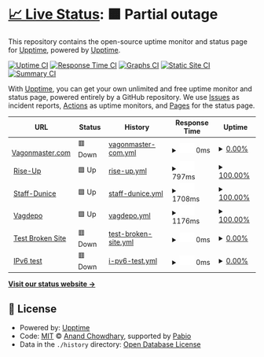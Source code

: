 # [📈 Live Status](https://demo.upptime.js.org): <!--live status--> **🟧 Partial outage**

This repository contains the open-source uptime monitor and status page for [Upptime](https://upptime.js.org), powered by [Upptime](https://github.com/upptime/upptime).

[![Uptime CI](https://github.com/upptime/upptime/workflows/Uptime%20CI/badge.svg)](https://github.com/upptime/upptime/actions?query=workflow%3A%22Uptime+CI%22)
[![Response Time CI](https://github.com/upptime/upptime/workflows/Response%20Time%20CI/badge.svg)](https://github.com/upptime/upptime/actions?query=workflow%3A%22Response+Time+CI%22)
[![Graphs CI](https://github.com/upptime/upptime/workflows/Graphs%20CI/badge.svg)](https://github.com/upptime/upptime/actions?query=workflow%3A%22Graphs+CI%22)
[![Static Site CI](https://github.com/upptime/upptime/workflows/Static%20Site%20CI/badge.svg)](https://github.com/upptime/upptime/actions?query=workflow%3A%22Static+Site+CI%22)
[![Summary CI](https://github.com/upptime/upptime/workflows/Summary%20CI/badge.svg)](https://github.com/upptime/upptime/actions?query=workflow%3A%22Summary+CI%22)

With [Upptime](https://upptime.js.org), you can get your own unlimited and free uptime monitor and status page, powered entirely by a GitHub repository. We use [Issues](https://github.com/upptime/upptime/issues) as incident reports, [Actions](https://github.com/upptime/upptime/actions) as uptime monitors, and [Pages](https://demo.upptime.js.org) for the status page.

<!--start: status pages-->
<!-- This summary is generated by Upptime (https://github.com/upptime/upptime) -->
<!-- Do not edit this manually, your changes will be overwritten -->
<!-- prettier-ignore -->
| URL | Status | History | Response Time | Uptime |
| --- | ------ | ------- | ------------- | ------ |
| <img alt="" src="https://icons.duckduckgo.com/ip3/www.vagonmaster.com.ico" height="13"> [Vagonmaster.com](https://www.vagonmaster.com) | 🟥 Down | [vagonmaster-com.yml](https://github.com/dmitry-pavlov-dunice/dunice-availability/commits/HEAD/history/vagonmaster-com.yml) | <details><summary><img alt="Response time graph" src="./graphs/vagonmaster-com/response-time-week.png" height="20"> 0ms</summary><br><a href="https://demo.upptime.js.org/history/vagonmaster-com"><img alt="Response time 6354" src="https://img.shields.io/endpoint?url=https%3A%2F%2Fraw.githubusercontent.com%2Fdmitry-pavlov-dunice%2Fdunice-availability%2FHEAD%2Fapi%2Fvagonmaster-com%2Fresponse-time.json"></a><br><a href="https://demo.upptime.js.org/history/vagonmaster-com"><img alt="24-hour response time 0" src="https://img.shields.io/endpoint?url=https%3A%2F%2Fraw.githubusercontent.com%2Fdmitry-pavlov-dunice%2Fdunice-availability%2FHEAD%2Fapi%2Fvagonmaster-com%2Fresponse-time-day.json"></a><br><a href="https://demo.upptime.js.org/history/vagonmaster-com"><img alt="7-day response time 0" src="https://img.shields.io/endpoint?url=https%3A%2F%2Fraw.githubusercontent.com%2Fdmitry-pavlov-dunice%2Fdunice-availability%2FHEAD%2Fapi%2Fvagonmaster-com%2Fresponse-time-week.json"></a><br><a href="https://demo.upptime.js.org/history/vagonmaster-com"><img alt="30-day response time 5890" src="https://img.shields.io/endpoint?url=https%3A%2F%2Fraw.githubusercontent.com%2Fdmitry-pavlov-dunice%2Fdunice-availability%2FHEAD%2Fapi%2Fvagonmaster-com%2Fresponse-time-month.json"></a><br><a href="https://demo.upptime.js.org/history/vagonmaster-com"><img alt="1-year response time 6354" src="https://img.shields.io/endpoint?url=https%3A%2F%2Fraw.githubusercontent.com%2Fdmitry-pavlov-dunice%2Fdunice-availability%2FHEAD%2Fapi%2Fvagonmaster-com%2Fresponse-time-year.json"></a></details> | <details><summary><a href="https://demo.upptime.js.org/history/vagonmaster-com">0.00%</a></summary><a href="https://demo.upptime.js.org/history/vagonmaster-com"><img alt="All-time uptime 95.30%" src="https://img.shields.io/endpoint?url=https%3A%2F%2Fraw.githubusercontent.com%2Fdmitry-pavlov-dunice%2Fdunice-availability%2FHEAD%2Fapi%2Fvagonmaster-com%2Fuptime.json"></a><br><a href="https://demo.upptime.js.org/history/vagonmaster-com"><img alt="24-hour uptime 0.00%" src="https://img.shields.io/endpoint?url=https%3A%2F%2Fraw.githubusercontent.com%2Fdmitry-pavlov-dunice%2Fdunice-availability%2FHEAD%2Fapi%2Fvagonmaster-com%2Fuptime-day.json"></a><br><a href="https://demo.upptime.js.org/history/vagonmaster-com"><img alt="7-day uptime 0.00%" src="https://img.shields.io/endpoint?url=https%3A%2F%2Fraw.githubusercontent.com%2Fdmitry-pavlov-dunice%2Fdunice-availability%2FHEAD%2Fapi%2Fvagonmaster-com%2Fuptime-week.json"></a><br><a href="https://demo.upptime.js.org/history/vagonmaster-com"><img alt="30-day uptime 65.07%" src="https://img.shields.io/endpoint?url=https%3A%2F%2Fraw.githubusercontent.com%2Fdmitry-pavlov-dunice%2Fdunice-availability%2FHEAD%2Fapi%2Fvagonmaster-com%2Fuptime-month.json"></a><br><a href="https://demo.upptime.js.org/history/vagonmaster-com"><img alt="1-year uptime 95.30%" src="https://img.shields.io/endpoint?url=https%3A%2F%2Fraw.githubusercontent.com%2Fdmitry-pavlov-dunice%2Fdunice-availability%2FHEAD%2Fapi%2Fvagonmaster-com%2Fuptime-year.json"></a></details>
| <img alt="" src="https://icons.duckduckgo.com/ip3/rise-up.dunice.net.ico" height="13"> [Rise-Up](https://rise-up.dunice.net) | 🟩 Up | [rise-up.yml](https://github.com/dmitry-pavlov-dunice/dunice-availability/commits/HEAD/history/rise-up.yml) | <details><summary><img alt="Response time graph" src="./graphs/rise-up/response-time-week.png" height="20"> 797ms</summary><br><a href="https://demo.upptime.js.org/history/rise-up"><img alt="Response time 1005" src="https://img.shields.io/endpoint?url=https%3A%2F%2Fraw.githubusercontent.com%2Fdmitry-pavlov-dunice%2Fdunice-availability%2FHEAD%2Fapi%2Frise-up%2Fresponse-time.json"></a><br><a href="https://demo.upptime.js.org/history/rise-up"><img alt="24-hour response time 616" src="https://img.shields.io/endpoint?url=https%3A%2F%2Fraw.githubusercontent.com%2Fdmitry-pavlov-dunice%2Fdunice-availability%2FHEAD%2Fapi%2Frise-up%2Fresponse-time-day.json"></a><br><a href="https://demo.upptime.js.org/history/rise-up"><img alt="7-day response time 797" src="https://img.shields.io/endpoint?url=https%3A%2F%2Fraw.githubusercontent.com%2Fdmitry-pavlov-dunice%2Fdunice-availability%2FHEAD%2Fapi%2Frise-up%2Fresponse-time-week.json"></a><br><a href="https://demo.upptime.js.org/history/rise-up"><img alt="30-day response time 1336" src="https://img.shields.io/endpoint?url=https%3A%2F%2Fraw.githubusercontent.com%2Fdmitry-pavlov-dunice%2Fdunice-availability%2FHEAD%2Fapi%2Frise-up%2Fresponse-time-month.json"></a><br><a href="https://demo.upptime.js.org/history/rise-up"><img alt="1-year response time 1005" src="https://img.shields.io/endpoint?url=https%3A%2F%2Fraw.githubusercontent.com%2Fdmitry-pavlov-dunice%2Fdunice-availability%2FHEAD%2Fapi%2Frise-up%2Fresponse-time-year.json"></a></details> | <details><summary><a href="https://demo.upptime.js.org/history/rise-up">100.00%</a></summary><a href="https://demo.upptime.js.org/history/rise-up"><img alt="All-time uptime 99.96%" src="https://img.shields.io/endpoint?url=https%3A%2F%2Fraw.githubusercontent.com%2Fdmitry-pavlov-dunice%2Fdunice-availability%2FHEAD%2Fapi%2Frise-up%2Fuptime.json"></a><br><a href="https://demo.upptime.js.org/history/rise-up"><img alt="24-hour uptime 100.00%" src="https://img.shields.io/endpoint?url=https%3A%2F%2Fraw.githubusercontent.com%2Fdmitry-pavlov-dunice%2Fdunice-availability%2FHEAD%2Fapi%2Frise-up%2Fuptime-day.json"></a><br><a href="https://demo.upptime.js.org/history/rise-up"><img alt="7-day uptime 100.00%" src="https://img.shields.io/endpoint?url=https%3A%2F%2Fraw.githubusercontent.com%2Fdmitry-pavlov-dunice%2Fdunice-availability%2FHEAD%2Fapi%2Frise-up%2Fuptime-week.json"></a><br><a href="https://demo.upptime.js.org/history/rise-up"><img alt="30-day uptime 100.00%" src="https://img.shields.io/endpoint?url=https%3A%2F%2Fraw.githubusercontent.com%2Fdmitry-pavlov-dunice%2Fdunice-availability%2FHEAD%2Fapi%2Frise-up%2Fuptime-month.json"></a><br><a href="https://demo.upptime.js.org/history/rise-up"><img alt="1-year uptime 99.96%" src="https://img.shields.io/endpoint?url=https%3A%2F%2Fraw.githubusercontent.com%2Fdmitry-pavlov-dunice%2Fdunice-availability%2FHEAD%2Fapi%2Frise-up%2Fuptime-year.json"></a></details>
| <img alt="" src="https://icons.duckduckgo.com/ip3/staff.dunice.net.ico" height="13"> [Staff-Dunice](https://staff.dunice.net/) | 🟩 Up | [staff-dunice.yml](https://github.com/dmitry-pavlov-dunice/dunice-availability/commits/HEAD/history/staff-dunice.yml) | <details><summary><img alt="Response time graph" src="./graphs/staff-dunice/response-time-week.png" height="20"> 1708ms</summary><br><a href="https://demo.upptime.js.org/history/staff-dunice"><img alt="Response time 1680" src="https://img.shields.io/endpoint?url=https%3A%2F%2Fraw.githubusercontent.com%2Fdmitry-pavlov-dunice%2Fdunice-availability%2FHEAD%2Fapi%2Fstaff-dunice%2Fresponse-time.json"></a><br><a href="https://demo.upptime.js.org/history/staff-dunice"><img alt="24-hour response time 1316" src="https://img.shields.io/endpoint?url=https%3A%2F%2Fraw.githubusercontent.com%2Fdmitry-pavlov-dunice%2Fdunice-availability%2FHEAD%2Fapi%2Fstaff-dunice%2Fresponse-time-day.json"></a><br><a href="https://demo.upptime.js.org/history/staff-dunice"><img alt="7-day response time 1708" src="https://img.shields.io/endpoint?url=https%3A%2F%2Fraw.githubusercontent.com%2Fdmitry-pavlov-dunice%2Fdunice-availability%2FHEAD%2Fapi%2Fstaff-dunice%2Fresponse-time-week.json"></a><br><a href="https://demo.upptime.js.org/history/staff-dunice"><img alt="30-day response time 1977" src="https://img.shields.io/endpoint?url=https%3A%2F%2Fraw.githubusercontent.com%2Fdmitry-pavlov-dunice%2Fdunice-availability%2FHEAD%2Fapi%2Fstaff-dunice%2Fresponse-time-month.json"></a><br><a href="https://demo.upptime.js.org/history/staff-dunice"><img alt="1-year response time 1680" src="https://img.shields.io/endpoint?url=https%3A%2F%2Fraw.githubusercontent.com%2Fdmitry-pavlov-dunice%2Fdunice-availability%2FHEAD%2Fapi%2Fstaff-dunice%2Fresponse-time-year.json"></a></details> | <details><summary><a href="https://demo.upptime.js.org/history/staff-dunice">100.00%</a></summary><a href="https://demo.upptime.js.org/history/staff-dunice"><img alt="All-time uptime 99.92%" src="https://img.shields.io/endpoint?url=https%3A%2F%2Fraw.githubusercontent.com%2Fdmitry-pavlov-dunice%2Fdunice-availability%2FHEAD%2Fapi%2Fstaff-dunice%2Fuptime.json"></a><br><a href="https://demo.upptime.js.org/history/staff-dunice"><img alt="24-hour uptime 100.00%" src="https://img.shields.io/endpoint?url=https%3A%2F%2Fraw.githubusercontent.com%2Fdmitry-pavlov-dunice%2Fdunice-availability%2FHEAD%2Fapi%2Fstaff-dunice%2Fuptime-day.json"></a><br><a href="https://demo.upptime.js.org/history/staff-dunice"><img alt="7-day uptime 100.00%" src="https://img.shields.io/endpoint?url=https%3A%2F%2Fraw.githubusercontent.com%2Fdmitry-pavlov-dunice%2Fdunice-availability%2FHEAD%2Fapi%2Fstaff-dunice%2Fuptime-week.json"></a><br><a href="https://demo.upptime.js.org/history/staff-dunice"><img alt="30-day uptime 100.00%" src="https://img.shields.io/endpoint?url=https%3A%2F%2Fraw.githubusercontent.com%2Fdmitry-pavlov-dunice%2Fdunice-availability%2FHEAD%2Fapi%2Fstaff-dunice%2Fuptime-month.json"></a><br><a href="https://demo.upptime.js.org/history/staff-dunice"><img alt="1-year uptime 99.92%" src="https://img.shields.io/endpoint?url=https%3A%2F%2Fraw.githubusercontent.com%2Fdmitry-pavlov-dunice%2Fdunice-availability%2FHEAD%2Fapi%2Fstaff-dunice%2Fuptime-year.json"></a></details>
| <img alt="" src="https://icons.duckduckgo.com/ip3/vagdepo.kz.ico" height="13"> [Vagdepo](https://vagdepo.kz/) | 🟩 Up | [vagdepo.yml](https://github.com/dmitry-pavlov-dunice/dunice-availability/commits/HEAD/history/vagdepo.yml) | <details><summary><img alt="Response time graph" src="./graphs/vagdepo/response-time-week.png" height="20"> 1176ms</summary><br><a href="https://demo.upptime.js.org/history/vagdepo"><img alt="Response time 1232" src="https://img.shields.io/endpoint?url=https%3A%2F%2Fraw.githubusercontent.com%2Fdmitry-pavlov-dunice%2Fdunice-availability%2FHEAD%2Fapi%2Fvagdepo%2Fresponse-time.json"></a><br><a href="https://demo.upptime.js.org/history/vagdepo"><img alt="24-hour response time 1297" src="https://img.shields.io/endpoint?url=https%3A%2F%2Fraw.githubusercontent.com%2Fdmitry-pavlov-dunice%2Fdunice-availability%2FHEAD%2Fapi%2Fvagdepo%2Fresponse-time-day.json"></a><br><a href="https://demo.upptime.js.org/history/vagdepo"><img alt="7-day response time 1176" src="https://img.shields.io/endpoint?url=https%3A%2F%2Fraw.githubusercontent.com%2Fdmitry-pavlov-dunice%2Fdunice-availability%2FHEAD%2Fapi%2Fvagdepo%2Fresponse-time-week.json"></a><br><a href="https://demo.upptime.js.org/history/vagdepo"><img alt="30-day response time 1357" src="https://img.shields.io/endpoint?url=https%3A%2F%2Fraw.githubusercontent.com%2Fdmitry-pavlov-dunice%2Fdunice-availability%2FHEAD%2Fapi%2Fvagdepo%2Fresponse-time-month.json"></a><br><a href="https://demo.upptime.js.org/history/vagdepo"><img alt="1-year response time 1232" src="https://img.shields.io/endpoint?url=https%3A%2F%2Fraw.githubusercontent.com%2Fdmitry-pavlov-dunice%2Fdunice-availability%2FHEAD%2Fapi%2Fvagdepo%2Fresponse-time-year.json"></a></details> | <details><summary><a href="https://demo.upptime.js.org/history/vagdepo">100.00%</a></summary><a href="https://demo.upptime.js.org/history/vagdepo"><img alt="All-time uptime 99.95%" src="https://img.shields.io/endpoint?url=https%3A%2F%2Fraw.githubusercontent.com%2Fdmitry-pavlov-dunice%2Fdunice-availability%2FHEAD%2Fapi%2Fvagdepo%2Fuptime.json"></a><br><a href="https://demo.upptime.js.org/history/vagdepo"><img alt="24-hour uptime 100.00%" src="https://img.shields.io/endpoint?url=https%3A%2F%2Fraw.githubusercontent.com%2Fdmitry-pavlov-dunice%2Fdunice-availability%2FHEAD%2Fapi%2Fvagdepo%2Fuptime-day.json"></a><br><a href="https://demo.upptime.js.org/history/vagdepo"><img alt="7-day uptime 100.00%" src="https://img.shields.io/endpoint?url=https%3A%2F%2Fraw.githubusercontent.com%2Fdmitry-pavlov-dunice%2Fdunice-availability%2FHEAD%2Fapi%2Fvagdepo%2Fuptime-week.json"></a><br><a href="https://demo.upptime.js.org/history/vagdepo"><img alt="30-day uptime 99.52%" src="https://img.shields.io/endpoint?url=https%3A%2F%2Fraw.githubusercontent.com%2Fdmitry-pavlov-dunice%2Fdunice-availability%2FHEAD%2Fapi%2Fvagdepo%2Fuptime-month.json"></a><br><a href="https://demo.upptime.js.org/history/vagdepo"><img alt="1-year uptime 99.95%" src="https://img.shields.io/endpoint?url=https%3A%2F%2Fraw.githubusercontent.com%2Fdmitry-pavlov-dunice%2Fdunice-availability%2FHEAD%2Fapi%2Fvagdepo%2Fuptime-year.json"></a></details>
| <img alt="" src="https://icons.duckduckgo.com/ip3/thissitedoesnotexist.koj.co.ico" height="13"> [Test Broken Site](https://thissitedoesnotexist.koj.co) | 🟥 Down | [test-broken-site.yml](https://github.com/dmitry-pavlov-dunice/dunice-availability/commits/HEAD/history/test-broken-site.yml) | <details><summary><img alt="Response time graph" src="./graphs/test-broken-site/response-time-week.png" height="20"> 0ms</summary><br><a href="https://demo.upptime.js.org/history/test-broken-site"><img alt="Response time 0" src="https://img.shields.io/endpoint?url=https%3A%2F%2Fraw.githubusercontent.com%2Fdmitry-pavlov-dunice%2Fdunice-availability%2FHEAD%2Fapi%2Ftest-broken-site%2Fresponse-time.json"></a><br><a href="https://demo.upptime.js.org/history/test-broken-site"><img alt="24-hour response time 0" src="https://img.shields.io/endpoint?url=https%3A%2F%2Fraw.githubusercontent.com%2Fdmitry-pavlov-dunice%2Fdunice-availability%2FHEAD%2Fapi%2Ftest-broken-site%2Fresponse-time-day.json"></a><br><a href="https://demo.upptime.js.org/history/test-broken-site"><img alt="7-day response time 0" src="https://img.shields.io/endpoint?url=https%3A%2F%2Fraw.githubusercontent.com%2Fdmitry-pavlov-dunice%2Fdunice-availability%2FHEAD%2Fapi%2Ftest-broken-site%2Fresponse-time-week.json"></a><br><a href="https://demo.upptime.js.org/history/test-broken-site"><img alt="30-day response time 0" src="https://img.shields.io/endpoint?url=https%3A%2F%2Fraw.githubusercontent.com%2Fdmitry-pavlov-dunice%2Fdunice-availability%2FHEAD%2Fapi%2Ftest-broken-site%2Fresponse-time-month.json"></a><br><a href="https://demo.upptime.js.org/history/test-broken-site"><img alt="1-year response time 0" src="https://img.shields.io/endpoint?url=https%3A%2F%2Fraw.githubusercontent.com%2Fdmitry-pavlov-dunice%2Fdunice-availability%2FHEAD%2Fapi%2Ftest-broken-site%2Fresponse-time-year.json"></a></details> | <details><summary><a href="https://demo.upptime.js.org/history/test-broken-site">0.00%</a></summary><a href="https://demo.upptime.js.org/history/test-broken-site"><img alt="All-time uptime 0.00%" src="https://img.shields.io/endpoint?url=https%3A%2F%2Fraw.githubusercontent.com%2Fdmitry-pavlov-dunice%2Fdunice-availability%2FHEAD%2Fapi%2Ftest-broken-site%2Fuptime.json"></a><br><a href="https://demo.upptime.js.org/history/test-broken-site"><img alt="24-hour uptime 0.00%" src="https://img.shields.io/endpoint?url=https%3A%2F%2Fraw.githubusercontent.com%2Fdmitry-pavlov-dunice%2Fdunice-availability%2FHEAD%2Fapi%2Ftest-broken-site%2Fuptime-day.json"></a><br><a href="https://demo.upptime.js.org/history/test-broken-site"><img alt="7-day uptime 0.00%" src="https://img.shields.io/endpoint?url=https%3A%2F%2Fraw.githubusercontent.com%2Fdmitry-pavlov-dunice%2Fdunice-availability%2FHEAD%2Fapi%2Ftest-broken-site%2Fuptime-week.json"></a><br><a href="https://demo.upptime.js.org/history/test-broken-site"><img alt="30-day uptime 1.38%" src="https://img.shields.io/endpoint?url=https%3A%2F%2Fraw.githubusercontent.com%2Fdmitry-pavlov-dunice%2Fdunice-availability%2FHEAD%2Fapi%2Ftest-broken-site%2Fuptime-month.json"></a><br><a href="https://demo.upptime.js.org/history/test-broken-site"><img alt="1-year uptime 0.00%" src="https://img.shields.io/endpoint?url=https%3A%2F%2Fraw.githubusercontent.com%2Fdmitry-pavlov-dunice%2Fdunice-availability%2FHEAD%2Fapi%2Ftest-broken-site%2Fuptime-year.json"></a></details>
| <img alt="" src="https://icons.duckduckgo.com/ip3/null.ico" height="13"> [IPv6 test](forwardemail.net) | 🟥 Down | [i-pv6-test.yml](https://github.com/dmitry-pavlov-dunice/dunice-availability/commits/HEAD/history/i-pv6-test.yml) | <details><summary><img alt="Response time graph" src="./graphs/i-pv6-test/response-time-week.png" height="20"> 0ms</summary><br><a href="https://demo.upptime.js.org/history/i-pv6-test"><img alt="Response time 0" src="https://img.shields.io/endpoint?url=https%3A%2F%2Fraw.githubusercontent.com%2Fdmitry-pavlov-dunice%2Fdunice-availability%2FHEAD%2Fapi%2Fi-pv6-test%2Fresponse-time.json"></a><br><a href="https://demo.upptime.js.org/history/i-pv6-test"><img alt="24-hour response time 0" src="https://img.shields.io/endpoint?url=https%3A%2F%2Fraw.githubusercontent.com%2Fdmitry-pavlov-dunice%2Fdunice-availability%2FHEAD%2Fapi%2Fi-pv6-test%2Fresponse-time-day.json"></a><br><a href="https://demo.upptime.js.org/history/i-pv6-test"><img alt="7-day response time 0" src="https://img.shields.io/endpoint?url=https%3A%2F%2Fraw.githubusercontent.com%2Fdmitry-pavlov-dunice%2Fdunice-availability%2FHEAD%2Fapi%2Fi-pv6-test%2Fresponse-time-week.json"></a><br><a href="https://demo.upptime.js.org/history/i-pv6-test"><img alt="30-day response time 0" src="https://img.shields.io/endpoint?url=https%3A%2F%2Fraw.githubusercontent.com%2Fdmitry-pavlov-dunice%2Fdunice-availability%2FHEAD%2Fapi%2Fi-pv6-test%2Fresponse-time-month.json"></a><br><a href="https://demo.upptime.js.org/history/i-pv6-test"><img alt="1-year response time 0" src="https://img.shields.io/endpoint?url=https%3A%2F%2Fraw.githubusercontent.com%2Fdmitry-pavlov-dunice%2Fdunice-availability%2FHEAD%2Fapi%2Fi-pv6-test%2Fresponse-time-year.json"></a></details> | <details><summary><a href="https://demo.upptime.js.org/history/i-pv6-test">0.00%</a></summary><a href="https://demo.upptime.js.org/history/i-pv6-test"><img alt="All-time uptime 0.00%" src="https://img.shields.io/endpoint?url=https%3A%2F%2Fraw.githubusercontent.com%2Fdmitry-pavlov-dunice%2Fdunice-availability%2FHEAD%2Fapi%2Fi-pv6-test%2Fuptime.json"></a><br><a href="https://demo.upptime.js.org/history/i-pv6-test"><img alt="24-hour uptime 0.00%" src="https://img.shields.io/endpoint?url=https%3A%2F%2Fraw.githubusercontent.com%2Fdmitry-pavlov-dunice%2Fdunice-availability%2FHEAD%2Fapi%2Fi-pv6-test%2Fuptime-day.json"></a><br><a href="https://demo.upptime.js.org/history/i-pv6-test"><img alt="7-day uptime 0.00%" src="https://img.shields.io/endpoint?url=https%3A%2F%2Fraw.githubusercontent.com%2Fdmitry-pavlov-dunice%2Fdunice-availability%2FHEAD%2Fapi%2Fi-pv6-test%2Fuptime-week.json"></a><br><a href="https://demo.upptime.js.org/history/i-pv6-test"><img alt="30-day uptime 1.38%" src="https://img.shields.io/endpoint?url=https%3A%2F%2Fraw.githubusercontent.com%2Fdmitry-pavlov-dunice%2Fdunice-availability%2FHEAD%2Fapi%2Fi-pv6-test%2Fuptime-month.json"></a><br><a href="https://demo.upptime.js.org/history/i-pv6-test"><img alt="1-year uptime 0.00%" src="https://img.shields.io/endpoint?url=https%3A%2F%2Fraw.githubusercontent.com%2Fdmitry-pavlov-dunice%2Fdunice-availability%2FHEAD%2Fapi%2Fi-pv6-test%2Fuptime-year.json"></a></details>

<!--end: status pages-->

[**Visit our status website →**](https://demo.upptime.js.org)

## 📄 License

- Powered by: [Upptime](https://github.com/upptime/upptime)
- Code: [MIT](./LICENSE) © [Anand Chowdhary](https://anandchowdhary.com), supported by [Pabio](https://pabio.com)
- Data in the `./history` directory: [Open Database License](https://opendatacommons.org/licenses/odbl/1-0/)
